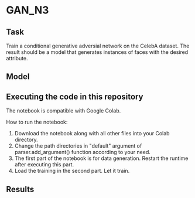 # GAN_N3
## Task
Train a conditional generative adversial network on the CelebA dataset. The result should be a model that generates instances of faces with the desired attribute.

## Model

## Executing the code in this repository

The notebook is compatible with Google Colab. 

How to run the notebook:

1) Download the notebook along with all other files into your Colab directory.
2) Change the path directories in "default" argument of parser.add_argument() function according to your need.
3) The first part of the notebook is for data generation. Restart the runtime after executing this part.
4) Load the training in the second part. Let it train.

## Results
